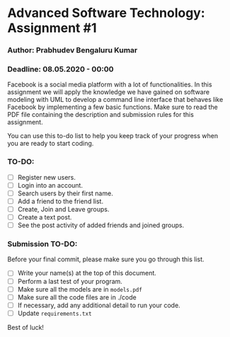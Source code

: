 # Advanced Software Technology: Assignment \#1
### Author: Prabhudev Bengaluru Kumar

### Deadline: 08.05.2020 - 00:00
Facebook is a social media platform with a lot of functionalities. In this assignment we will apply the knowledge we have gained on software modeling with UML to develop a command line interface that behaves like Facebook by implementing a few basic functions. Make sure to read the PDF file containing the description and submission rules for this assignment.

You can use this to-do list to help you keep track of your progress when you are ready to start coding.

### TO-DO:
- [ ] Register new users.
- [ ] Login into an account.
- [ ] Search users by their first name.
- [ ] Add a friend to the friend list.
- [ ] Create, Join and Leave groups.
- [ ] Create a text post.
- [ ] See the post activity of added friends and joined groups.

### Submission TO-DO:
Before your final commit, please make sure you go through this list.
- [ ] Write your name(s) at the top of this document.
- [ ] Perform a last test of your program.
- [ ] Make sure all the models are in `models.pdf`
- [ ] Make sure all the code files are in ./code
- [ ] If necessary, add any additional detail to run your code.
- [ ] Update `requirements.txt`

Best of luck!
